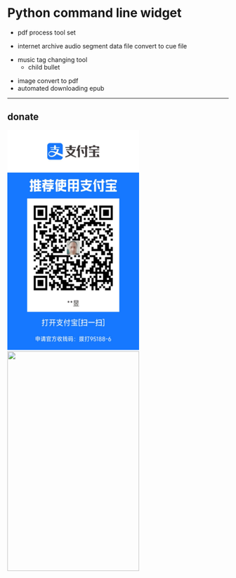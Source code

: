 # Python command line widget

- pdf process tool set
+ internet archive audio segment data file convert to cue file
* music tag changing tool
    * child bullet
- image convert to pdf
- automated downloading epub

---

## donate
<img src="alipay.jpg" width="300" height="500">
<img src="wechat.png" width="300" height="500">
